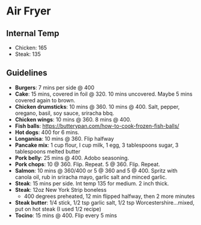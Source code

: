 # Air Fryer

## Internal Temp

- Chicken: 165
- Steak: 135

## Guidelines

- __Burgers__: 7 mins per side @ 400
- __Cake__: 15 mins, covered in foil @ 320. 10 mins uncovered. Maybe 5 mins covered again to brown.
- __Chicken drumsticks__: 10 mins @ 360. 10 mins @ 400. Salt, pepper, oregano, basil, soy sauce, sriracha bbq.
- __Chicken wings__: 10 mins @ 360. 8 mins @ 400.
- __Fish balls__: https://butterypan.com/how-to-cook-frozen-fish-balls/
- __Hot dogs__: 400 for 6 mins.
- __Longanisa__: 10 mins @ 360. Flip halfway
- __Pancake mix__: 1 cup flour, I cup milk, 1 egg, 3 tablespoons sugar, 3 tablespoons melted butter
- __Pork belly__: 25 mins @ 400. Adobo seasoning.
- __Pork chops__: 10 @ 360. Flip. Repeat. 5 @ 360. Flip. Repeat.
- __Salmon__: 10 mins @ 360/400 or 5 @ 360 and 5 @ 400. Spritz with canola oil, rub in sriracha mayo, garlic salt and minced garlic.
- __Steak__: 15 mins per side. Int temp 135 for medium. 2 inch thick.
- __Steak__: 12oz New York Strip boneless
    - 400 degrees preheated, 12 min flipped halfway, then 2 more minutes 
- __Steak butter__: 1/4 stick, 1/2 tsp garlic salt, 1/2 tsp Worcestershire...mixed, put on hot steak (I used 1/2 recipe)
- __Tocino__: 15 mins @ 400. Flip every 5 mins